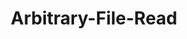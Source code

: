 ---
layout: tag-list
type: tag
title: Arbitrary-File-Read
slug: Arbitrary-File-Read
category: Tag
sidebar: false
description: >
    Defensa.
---
